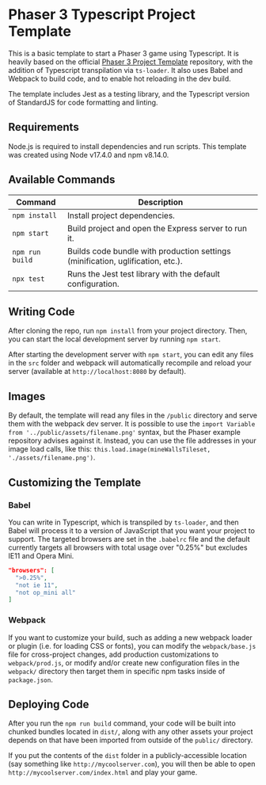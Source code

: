 # Phaser 3 Typescript Project Template

This is a basic template to start a Phaser 3 game using Typescript. It is heavily based on the official [Phaser 3 Project Template](https://github.com/photonstorm/phaser3-project-template) repository, with the addition of Typescript transpilation via `ts-loader`. It also uses Babel and Webpack to build code, and to enable hot reloading in the dev build.

The template includes Jest as a testing library, and the Typescript version of StandardJS for code formatting and linting.

<!-- TODO: Figure out why above repo says using import to get game images is not recommended and what the appropriate alternative is -->

## Requirements

Node.js is required to install dependencies and run scripts. This template was created using Node v17.4.0 and npm v8.14.0.

## Available Commands

| Command | Description |
|---------|-------------|
| `npm install` | Install project dependencies. |
| `npm start` | Build project and open the Express server to run it. |
| `npm run build` | Builds code bundle with production settings (minification, uglification, etc.). |
| `npx test` | Runs the Jest test library with the default configuration. |

## Writing Code

After cloning the repo, run `npm install` from your project directory. Then, you can start the local development server by running `npm start`.

After starting the development server with `npm start`, you can edit any files in the `src` folder and webpack will automatically recompile and reload your server (available at `http://localhost:8080` by default).

## Images

By default, the template will read any files in the `/public` directory and serve them with the webpack dev server. It is possible to use the `import Variable from '../public/assets/filename.png'` syntax, but the Phaser example repository advises against it. Instead, you can use the file addresses in your image load calls, like this: `this.load.image(mineWallsTileset, './assets/filename.png')`.

## Customizing the Template

### Babel

You can write in Typescript, which is transpiled by `ts-loader`, and then Babel will process it to a version of JavaScript that you want your project to support. The targeted browsers are set in the `.babelrc` file and the default currently targets all browsers with total usage over "0.25%" but excludes IE11 and Opera Mini.

```json
"browsers": [
  ">0.25%",
  "not ie 11",
  "not op_mini all"
]
```

### Webpack

If you want to customize your build, such as adding a new webpack loader or plugin (i.e. for loading CSS or fonts), you can modify the `webpack/base.js` file for cross-project changes, add production customizations to `webpack/prod.js`, or modify and/or create new configuration files in the `webpack/` directory then target them in specific npm tasks inside of `package.json`.

## Deploying Code

After you run the `npm run build` command, your code will be built into chunked bundles located in `dist/`, along with any other assets your project depends on that have been imported from outside of the `public/` directory.

If you put the contents of the `dist` folder in a publicly-accessible location (say something like `http://mycoolserver.com`), you will then be able to open `http://mycoolserver.com/index.html` and play your game.
